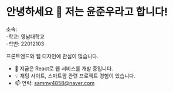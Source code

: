 # 안녕하세요 👋 저는 윤준우라고 합니다!
소속:   
-학교: 영남대학교  
-학번: 22012103

프론트엔드와 웹 디자인에 관심이 많습니다.
- 🌱 지금은 React로 웹 서비스를 개발 중입니다.
- 💡 채팅 사이트, 스마트팜 관련 프로젝트 경험이 있습니다.
- 📫 연락: sammy4858@naver.com
